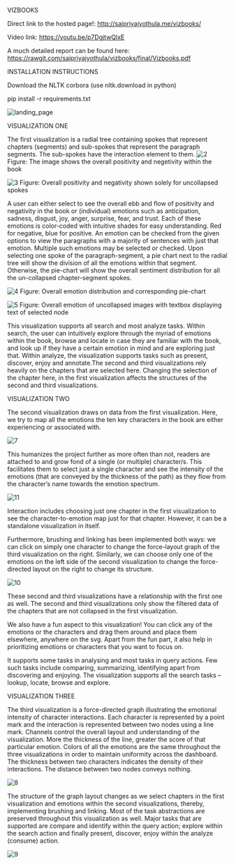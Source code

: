 VIZBOOKS

Direct link to the hosted page!: http://saipriyajyothula.me/vizbooks/

Video link: https://youtu.be/p7DgjtwQlxE

A much detailed report can be found here: https://rawgit.com/saipriyajyothula/vizbooks/final/Vizbooks.pdf

INSTALLATION INSTRUCTIONS

Download the NLTK corbora (use nltk.download in python)

pip install -r requirements.txt



![landing_page](https://cloud.githubusercontent.com/assets/22560070/19956804/3874794c-a15e-11e6-90d1-81c40636335c.PNG)

VISUALIZATION ONE
 
The first visualization is a radial tree containing spokes that represent chapters (segments) and sub-spokes that represent the paragraph segments. The sub-spokes have the interaction element to them. 
![2](https://cloud.githubusercontent.com/assets/22560070/19956805/38752612-a15e-11e6-9984-2b0a258773f2.PNG)
Figure: The image shows the overall positivity and negetivity within the book

![3](https://cloud.githubusercontent.com/assets/22560070/19956806/38777516-a15e-11e6-8921-b7e47aefcf3c.PNG)
Figure: Overall positivity and negativity shown solely for uncollapsed spokes


A user can either select to see the overall ebb and flow of positivity and negativity in the book or (individual) emotions such as anticipation, sadness, disgust, joy, anger, surprise, fear, and trust. Each of these emotions is color-coded with intuitive shades for easy understanding. Red for negative, blue for positive. An emotion can be checked from the given options to view the paragraphs with a majority of sentences with just that emotion. Multiple such emotions may be selected or checked. Upon selecting one spoke of the paragraph-segment, a pie chart next to the radial tree will show the division of all the emotions within that segment. Otherwise, the pie-chart will show the overall sentiment distribution for all the un-collapsed chapter-segment spokes.

![4](https://cloud.githubusercontent.com/assets/22560070/19956803/387312dc-a15e-11e6-81ef-a7cae61a9f4f.PNG)
Figure: Overall emotion distribution and corresponding pie-chart

![5](https://cloud.githubusercontent.com/assets/22560070/19956807/38787df8-a15e-11e6-99c2-510f60a971e9.PNG)
Figure: Overall emotion of uncollapsed images with textbox displaying text of selected node

This visualization supports all search and most analyze tasks. Within search, the user can intuitively explore through the myriad of emotions within the book, browse and locate in case they are familiar with the book, and look up if they have a certain emotion in mind and are exploring just that. Within analyze, the visualization supports tasks such as present, discover, enjoy and annotate.The second and third visualizations rely heavily on the chapters that are selected here. Changing the selection of the chapter here, in the first visualization affects the structures of the second and third visualizations.

VISUALIZATION TWO

 
The second visualization draws on data from the first visualization. Here, we try to map all the emotions the ten key characters in the book are either experiencing or associated with. 

![7](https://cloud.githubusercontent.com/assets/22560070/19956808/38b6e160-a15e-11e6-9161-547adfa61907.PNG)

This humanizes the project further as more often than not, readers are attached to and grow fond of a single (or multiple) character/s. This facilitates them to select just a single character and see the intensity of the emotions (that are conveyed by the thickness of the path) as they flow from the character’s name towards the emotion spectrum. 

![11](https://cloud.githubusercontent.com/assets/22560070/19956810/38b6f254-a15e-11e6-9634-fd438517e42e.PNG)

Interaction includes choosing just one chapter in the first visualization to see the character-to-emotion map just for that chapter. However, it can be a standalone visualization in itself.

Furthermore, brushing and linking has been implemented both ways: we can click on simply one character to change the force-layout graph of the third visualization on the right. Similarly, we can choose only one of the emotions on the left side of the second visualization to change the force-directed layout on the right to change its structure. 

![10](https://cloud.githubusercontent.com/assets/22560070/19956812/38b87c78-a15e-11e6-9358-d256df561682.PNG)

These second and third visualizations have a relationship with the first one as well. The second and third visualizations only show the filtered data of the chapters that are not collapsed in the first visualization.

We also have a fun aspect to this visualization! You can click any of the emotions or the characters and drag them around and place them elsewhere, anywhere on the svg. Apart from the fun part, it also help in prioritizing emotions or characters that you want to focus on.

It supports some tasks in analysing and most tasks in query actions. Few such tasks include comparing, summarizing, identifying apart from discovering and enjoying. The visualization supports all the search tasks – lookup, locate, browse and explore.

VISUALIZATION THREE

The third visualization is a force-directed graph illustrating the emotional intensity of character interactions. Each character is represented by a point mark and the interaction is represented between two nodes using a line mark. Channels control the overall layout and understanding of the visualization. More the thickness of the line, greater the score of that particular emotion. Colors of all the emotions are the same throughout the three visualizations in order to maintain uniformity across the dashboard. The thickness between two characters indicates the density of their interactions. The distance between two nodes conveys nothing.

![8](https://cloud.githubusercontent.com/assets/22560070/19956809/38b6fc90-a15e-11e6-89dd-ed7e7f6e0d87.PNG)

The structure of the graph layout changes as we select chapters in the first visualization and emotions within the second visualizations, thereby, implementing brushing and linking. Most of the task abstractions are preserved throughout this visualization as well. Major tasks that are supported are compare and identify within the query  action; explore within the search action and finally present, discover, enjoy within the analyze (consume) action.

![9](https://cloud.githubusercontent.com/assets/22560070/19956811/38b73a34-a15e-11e6-9fd6-28da30e17ced.PNG)








